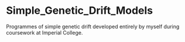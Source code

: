 # Simple_Genetic_Drift_Models
Programmes of simple genetic drift developed entirely by myself during coursework at Imperial College.
